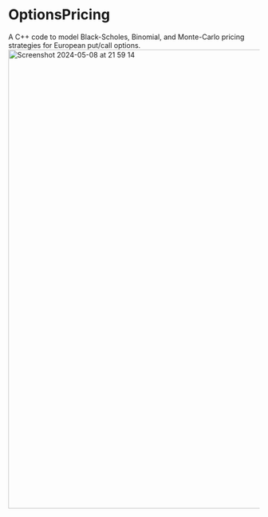 # OptionsPricing
A C++ code to model Black-Scholes, Binomial, and Monte-Carlo pricing strategies for European put/call options.
<img width="919" alt="Screenshot 2024-05-08 at 21 59 14" src="https://github.com/jeetbhatkar2004/OptionsPricing/assets/108226250/4ddbd0a7-4942-4201-9d35-38e8a52aed46">
